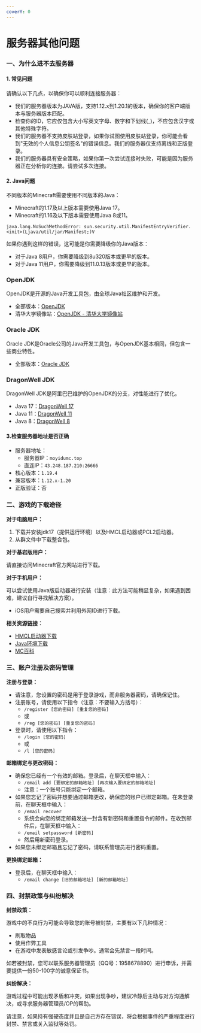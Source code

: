 ```yaml
---
coverY: 0
---
```


# 服务器其他问题

### 一、为什么进不去服务器

#### 1. 常见问题

请确认以下几点，以确保你可以顺利连接服务器：

* 我们的服务器版本为JAVA版，支持1.12.x到1.20.1的版本，确保你的客户端版本与服务器版本匹配。
* 检查你的ID，它应仅包含大小写英文字母、数字和下划线(\_)，不应包含汉字或其他特殊字符。
* 我们的服务器不支持皮肤站登录，如果你试图使用皮肤站登录，你可能会看到"无效的个人信息公钥签名"的错误信息。我们的服务器仅支持离线和正版登录。
* 我们的服务器具有安全策略，如果你第一次尝试连接时失败，可能是因为服务器正在分析你的连接。请尝试多次连接。

#### 2. Java问题

不同版本的Minecraft需要使用不同版本的Java：

* Minecraft的1.17及以上版本需要使用Java 17。
* Minecraft的1.16及以下版本需要使用Java 8或11。

`java.lang.NoSuchMethodError: sun.security.util.ManifestEntryVerifier.<init>(Ljava/util/jar/Manifest;)V`

如果你遇到这样的错误，这可能是你需要降级你的Java版本：

* 对于Java 8用户，你需要降级到8u320版本或更早的版本。
* 对于Java 11用户，你需要降级到11.0.13版本或更早的版本。

### OpenJDK

OpenJDK是开源的Java开发工具包，由全球Java社区维护和开发。

* 全部版本：[OpenJDK](https://adoptium.net/temurin/releases/)
* 清华大学镜像站：[OpenJDK - 清华大学镜像站](https://mirrors.tuna.tsinghua.edu.cn/Adoptium/)

### Oracle JDK

Oracle JDK是Oracle公司的Java开发工具包，与OpenJDK基本相同，但包含一些商业特性。

* 全部版本：[Oracle JDK](https://www.oracle.com/java/technologies/downloads/archive/)

### DragonWell JDK

DragonWell JDK是阿里巴巴维护的OpenJDK的分支，对性能进行了优化。

* Java 17：[DragonWell 17](https://github.com/alibaba/dragonwell17/releases/latest)
* Java 11：[DragonWell 11](https://github.com/alibaba/dragonwell11/releases/latest)
* Java 8：[DragonWell 8](https://github.com/alibaba/dragonwell8/releases/latest)

#### 3.检查服务器地址是否正确

* 服务器地址：
  * 服务器IP：`moyidumc.top`
  * 直连IP：`43.248.187.210:26666`
* 核心版本：`1.19.4`
* 兼容版本：`1.12.x-1.20`
* 正版验证：否

### 二、游戏的下载途径

**对于电脑用户：**

1. 下载并安装jdk17（提供运行环境）以及HMCL启动器或PCL2启动器。
2. 从群文件中下载整合包。

**对于基岩版用户：**

请直接访问Minecraft官方网站进行下载。

**对于手机用户：**

可以尝试使用Java版启动器进行安装（注意：此方法可能稍显复杂，如果遇到困难，建议自行寻找解决方案）。

* iOS用户需要自己搜索并利用外网ID进行下载。

**相关资源链接：**

* [HMCL启动器下载](https://hmcl.huangyuhui.net/download)
* [Java环境下载](http://www.java.com)
* [MC百科](https://www.mcmod.cn)

### 三、账户注册及密码管理

**注册与登录：**

* 请注意，您设置的密码是用于登录游戏，而非服务器密码，请确保记住。
* 注册账号，请使用以下指令（注意：不要输入方括号）：
  * `/register [您的密码] [重复您的密码]`
  * 或
  * `/reg [您的密码] [重复您的密码]`
* 登录时，请使用以下指令：
  * `/login [您的密码]`
  * 或
  * `/l [您的密码]`

**邮箱绑定与更改密码：**

* 确保您已经有一个有效的邮箱。登录后，在聊天框中输入：
  * `/email add [要绑定的邮箱地址] [再次输入要绑定的邮箱地址]`
  * 注意：一个账号只能绑定一个邮箱。
* 如果您忘记了密码并想要通过邮箱更改，确保您的账户已绑定邮箱。在未登录前，在聊天框中输入：
  * `/email recover`
  * 系统会向您的绑定邮箱发送一封含有新密码和重置指令的邮件。在收到邮件后，在聊天框中输入：
  * `/email setpassword [新密码]`
  * 然后用新密码登录。
* 如果您未绑定邮箱且忘记了密码，请联系管理员进行密码重置。

**更换绑定邮箱：**

* 登录后，在聊天框中输入：
  * `/email change [旧的邮箱地址] [新的邮箱地址]`

### 四、封禁政策与纠纷解决

**封禁政策：**

游戏中的不良行为可能会导致您的账号被封禁，主要有以下几种情况：

* 刷取物品
* 使用作弊工具
* 在游戏中发表敏感言论或引发争吵。通常会先禁言一段时间。

如若被封禁，您可以联系服务器管理员（QQ号：1958678890）进行申诉，并需要提供一份50-100字的诚意保证书。

**纠纷解决：**

游戏过程中可能出现矛盾和冲突，如果出现争吵，建议冷静后主动与对方沟通解决，或寻求服务器管理员/OP的帮助。

请注意，如果持有强硬态度并且是自己方存在错误，将会根据事件的严重程度进行封禁、禁言或关入监狱等处罚。
